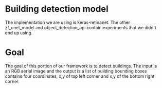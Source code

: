 # Building detection model

The implementation we are using is keras-retinanet. The other zf_unet_model and object_detection_api contain experiments that we didn't end up using.

# Goal

The goal of this portion of our framework is to detect buildings. The input is an RGB aerial image and the output is a list of building bounding boxes contains four coordinates, x,y of top left corner and x,y of the bottom right corner.
